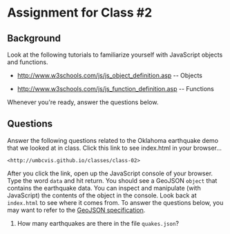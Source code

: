 
# Assignment for Class #2

## Background 

Look at the following tutorials to familiarize yourself with JavaScript objects and functions. 

* <http://www.w3schools.com/js/js_object_definition.asp> -- Objects

* <http://www.w3schools.com/js/js_function_definition.asp> -- Functions

Whenever you're ready, answer the questions below.

## Questions

Answer the following questions related to the Oklahoma earthquake demo that we looked at in class. Click this link to see index.html in your browser...

    <http://umbcvis.github.io/classes/class-02>

After you click the link, open up the JavaScript console of your browser.  Type the word ````data```` and hit return. You should see a GeoJSON ````object```` that contains the earthquake data. You can inspect and manipulate (with JavaScript) the contents of the object in the console.  Look back at ````index.html```` to see where it comes from. To answer the questions below, you may want to refer to the [GeoJSON specification](http://geojson.org).

1. How many earthquakes are there in the file ````quakes.json````?
